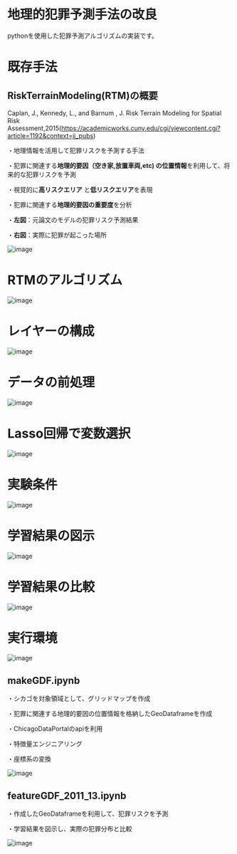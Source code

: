 # 地理的犯罪予測手法の改良
pythonを使用した犯罪予測アルゴリズムの実装です。  




# 既存手法
## RiskTerrainModeling(RTM)の概要
Caplan, J., Kennedy, L., and Barnum , J.  Risk Terrain Modeling for Spatial Risk Assessment,2015(https://academicworks.cuny.edu/cgi/viewcontent.cgi?article=1192&context=jj_pubs)

・地理情報を活用して犯罪リスクを予測する手法

・犯罪に関連する**地理的要因（空き家,放置車両,etc) の位置情報**を利用して、将来的な犯罪リスクを予測

・視覚的に**高リスクエリア** と**低リスクエリア**を表現

・犯罪に関連する**地理的要因の重要度**を分析

・**左図**：元論文のモデルの犯罪リスク予測結果

・**右図**：実際に犯罪が起こった場所


![image](https://github.com/user-attachments/assets/7832af67-ed6b-4c4c-8559-56ff89e68947)

# RTMのアルゴリズム

![image](https://github.com/user-attachments/assets/7d87769f-7762-4326-a23a-bcd1e37cb728)

# レイヤーの構成

![image](https://github.com/user-attachments/assets/18e63130-2587-4199-9552-22aef4e58a4d)

# データの前処理

![image](https://github.com/user-attachments/assets/11f93adf-ec4b-464d-ad36-58f9debb6af4)

# Lasso回帰で変数選択

![image](https://github.com/user-attachments/assets/05070405-f506-4a5e-b887-afc82ba8254c)

# 実験条件

![image](https://github.com/user-attachments/assets/f7ad9b3f-4aab-44e4-be5b-f39e0c835fb3)

# 学習結果の図示
![image](https://github.com/user-attachments/assets/24c5d32a-988f-407e-8b37-1e22cc81f228)

# 学習結果の比較

![image](https://github.com/user-attachments/assets/5ac5667f-ec94-4e40-98ca-37920f1a8527)

# 実行環境

![image](https://github.com/user-attachments/assets/305aba37-3e21-4d34-b5d9-ca240f8833c6)




## makeGDF.ipynb
・シカゴを対象領域として、グリッドマップを作成

・犯罪に関連する地理的要因の位置情報を格納したGeoDataframeを作成

・ChicagoDataPortalのapiを利用

・特徴量エンジニアリング

・座標系の変換


![image](https://github.com/user-attachments/assets/97a1a031-8b1e-42d4-8fc6-c18b0010b61e)




## featureGDF_2011_13.ipynb

・作成したGeoDataframeを利用して、犯罪リスクを予測

・学習結果を図示し、実際の犯罪分布と比較

![image](https://github.com/user-attachments/assets/c52a46a5-e55e-462f-9f6b-8b37da56a861)

